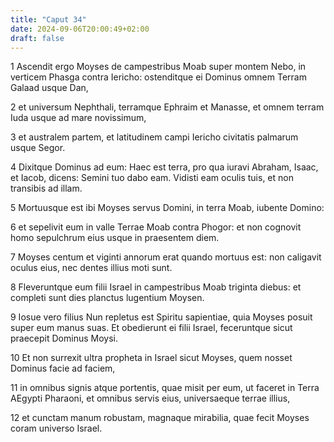 ```yaml
---
title: "Caput 34"
date: 2024-09-06T20:00:49+02:00
draft: false
---
```



1 Ascendit ergo Moyses de campestribus Moab super montem Nebo, in verticem Phasga contra Iericho: ostenditque ei Dominus omnem Terram Galaad usque Dan,

2 et universum Nephthali, terramque Ephraim et Manasse, et omnem terram Iuda usque ad mare novissimum,

3 et australem partem, et latitudinem campi Iericho civitatis palmarum usque Segor.

4 Dixitque Dominus ad eum: Haec est terra, pro qua iuravi Abraham, Isaac, et Iacob, dicens: Semini tuo dabo eam. Vidisti eam oculis tuis, et non transibis ad illam.

5 Mortuusque est ibi Moyses servus Domini, in terra Moab, iubente Domino:

6 et sepelivit eum in valle Terrae Moab contra Phogor: et non cognovit homo sepulchrum eius usque in praesentem diem.

7 Moyses centum et viginti annorum erat quando mortuus est: non caligavit oculus eius, nec dentes illius moti sunt.

8 Fleveruntque eum filii Israel in campestribus Moab triginta diebus: et completi sunt dies planctus lugentium Moysen.

9 Iosue vero filius Nun repletus est Spiritu sapientiae, quia Moyses posuit super eum manus suas. Et obedierunt ei filii Israel, feceruntque sicut praecepit Dominus Moysi.

10 Et non surrexit ultra propheta in Israel sicut Moyses, quem nosset Dominus facie ad faciem,

11 in omnibus signis atque portentis, quae misit per eum, ut faceret in Terra AEgypti Pharaoni, et omnibus servis eius, universaeque terrae illius,

12 et cunctam manum robustam, magnaque mirabilia, quae fecit Moyses coram universo Israel.


